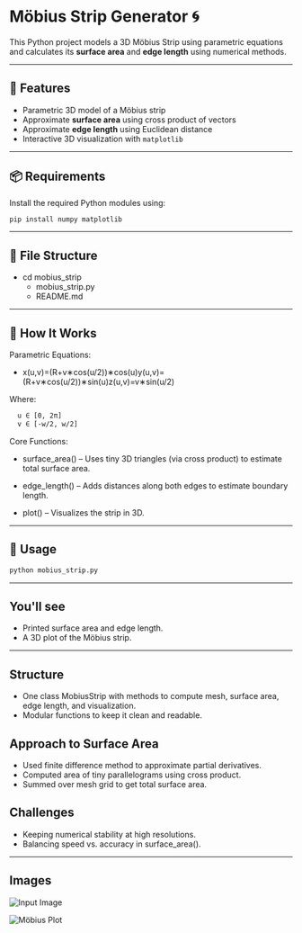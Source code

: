 # Möbius Strip Generator 🌀

This Python project models a 3D Möbius Strip using parametric equations and calculates its **surface area** and **edge length** using numerical methods.

---

## 🚀 Features

- Parametric 3D model of a Möbius strip  
- Approximate **surface area** using cross product of vectors  
- Approximate **edge length** using Euclidean distance  
- Interactive 3D visualization with `matplotlib`

---

## 📦 Requirements

Install the required Python modules using:

```bash
pip install numpy matplotlib
```

---

## 📁 File Structure

- cd mobius_strip
  - mobius_strip.py
  - README.md

---

## 🧠 How It Works

Parametric Equations:

- x(u,v)=(R+v∗cos(u/2))∗cos(u)y(u,v)=(R+v∗cos(u/2))∗sin(u)z(u,v)=v∗sin(u/2)

Where:

```bash
  u ∈ [0, 2π]
  v ∈ [-w/2, w/2]
```

Core Functions:

- surface_area() – Uses tiny 3D triangles (via cross product) to estimate total surface area.

- edge_length() – Adds distances along both edges to estimate boundary length.

- plot() – Visualizes the strip in 3D.

---

## 💉 Usage

```bash
python mobius_strip.py
```

---

## You'll see

- Printed surface area and edge length.
- A 3D plot of the Möbius strip.

---

## Structure

- One class MobiusStrip with methods to compute mesh, surface area, edge length, and visualization.
- Modular functions to keep it clean and readable.

## Approach to Surface Area

- Used finite difference method to approximate partial derivatives.
- Computed area of tiny parallelograms using cross product.
- Summed over mesh grid to get total surface area.

## Challenges

- Keeping numerical stability at high resolutions.
- Balancing speed vs. accuracy in surface_area().

---

## Images

![Input Image](https://res.cloudinary.com/djyotwnhe/image/upload/v1748279727/Screenshot_2025-05-26_215446_ootjbe.png)

![Möbius Plot](https://res.cloudinary.com/djyotwnhe/image/upload/v1748279761/Screenshot_2025-05-26_213701_vtgvuw.png)
